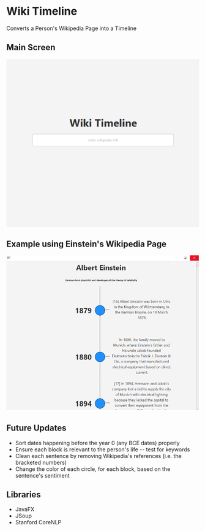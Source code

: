 # Wiki Timeline
Converts a Person's Wikipedia Page into a Timeline

## Main Screen
![alt text](https://github.com/mattmspaulding/wiki-timeline/blob/master/Screenshots/main-screen.png "Main Screen")
## Example using Einstein's Wikipedia Page
![alt text](https://github.com/mattmspaulding/wiki-timeline/blob/master/Screenshots/example-einstein-resized.png "Example using Einstein's Wiki page")

## Future Updates
* Sort dates happening before the year 0 (any BCE dates) properly
* Ensure each block is relevant to the person's life -- test for keywords
* Clean each sentence by removing Wikipedia's references (i.e. the bracketed numbers)
* Change the color of each circle, for each block, based on the sentence's sentiment

## Libraries
* JavaFX
* JSoup
* Stanford CoreNLP
